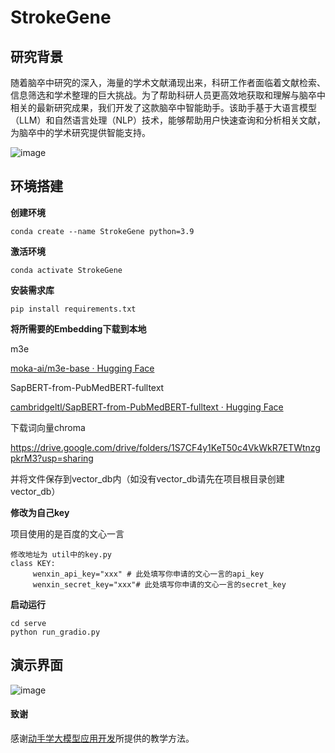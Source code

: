 # StrokeGene

## 研究背景

随着脑卒中研究的深入，海量的学术文献涌现出来，科研工作者面临着文献检索、信息筛选和学术整理的巨大挑战。为了帮助科研人员更高效地获取和理解与脑卒中相关的最新研究成果，我们开发了这款脑卒中智能助手。该助手基于大语言模型（LLM）和自然语言处理（NLP）技术，能够帮助用户快速查询和分析相关文献，为脑卒中的学术研究提供智能支持。

![image](https://github.com/user-attachments/assets/85ce26d7-85dc-4d7d-b307-6920be3cf361)


## 环境搭建

**创建环境**

```
conda create --name StrokeGene python=3.9
```

**激活环境**

```
conda activate StrokeGene
```

**安装需求库**

```
pip install requirements.txt
```

**将所需要的Embedding下载到本地**

m3e

[moka-ai/m3e-base · Hugging Face](https://huggingface.co/moka-ai/m3e-base)

SapBERT-from-PubMedBERT-fulltext

[cambridgeltl/SapBERT-from-PubMedBERT-fulltext · Hugging Face](https://huggingface.co/cambridgeltl/SapBERT-from-PubMedBERT-fulltext)

下载词向量chroma

https://drive.google.com/drive/folders/1S7CF4y1KeT50c4VkWkR7ETWtnzgpkrM3?usp=sharing

并将文件保存到vector_db内（如没有vector_db请先在项目根目录创建vector_db）

**修改为自己key**

项目使用的是百度的文心一言

```
修改地址为 util中的key.py
class KEY:
     wenxin_api_key="xxx" # 此处填写你申请的文心一言的api_key
     wenxin_secret_key="xxx"# 此处填写你申请的文心一言的secret_key
```

**启动运行**

```
cd serve
python run_gradio.py
```

## 演示界面

![image](https://github.com/user-attachments/assets/cacb4ce4-49ef-4d59-a372-c22a44cc9cbd)


#### 致谢

感谢[动手学大模型应用开发](https://datawhalechina.github.io/llm-universe/#/)所提供的教学方法。

